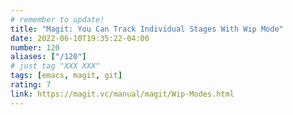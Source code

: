 ```yaml
---
# remember to update!
title: "Magit: You Can Track Individual Stages With Wip Mode"
date: 2022-06-10T19:35:22-04:00
number: 120
aliases: ["/120"]
# just tag "XXX XXX"
tags: [emacs, magit, git]
rating: 7
link: https://magit.vc/manual/magit/Wip-Modes.html
---
```

